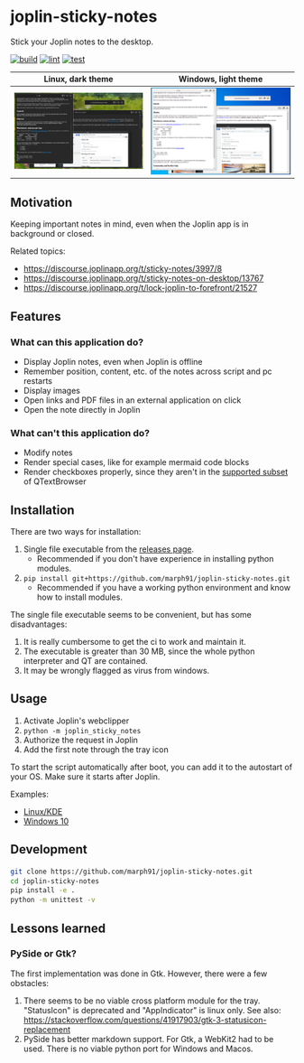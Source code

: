 # joplin-sticky-notes

Stick your Joplin notes to the desktop.

[![build](https://github.com/marph91/joplin-sticky-notes/actions/workflows/build.yml/badge.svg)](https://github.com/marph91/joplin-sticky-notes/actions/workflows/build.yml)
[![lint](https://github.com/marph91/joplin-sticky-notes/actions/workflows/lint.yml/badge.svg)](https://github.com/marph91/joplin-sticky-notes/actions/workflows/lint.yml)
[![test](https://github.com/marph91/joplin-sticky-notes/actions/workflows/test.yml/badge.svg)](https://github.com/marph91/joplin-sticky-notes/actions/workflows/test.yml)

| Linux, dark theme | Windows, light theme |
| - | - |
| ![example_linux_dark_theme.png](img/example_linux_dark_theme.png) | ![example_windows_light_theme.png](img/example_windows_light_theme.png) |

## Motivation

Keeping important notes in mind, even when the Joplin app is in background or closed.

Related topics:

- <https://discourse.joplinapp.org/t/sticky-notes/3997/8>
- <https://discourse.joplinapp.org/t/sticky-notes-on-desktop/13767>
- <https://discourse.joplinapp.org/t/lock-joplin-to-forefront/21527>

## Features

### What can this application do?

- Display Joplin notes, even when Joplin is offline
- Remember position, content, etc. of the notes across script and pc restarts
- Display images
- Open links and PDF files in an external application on click
- Open the note directly in Joplin

### What can't this application do?

- Modify notes
- Render special cases, like for example mermaid code blocks
- Render checkboxes properly, since they aren't in the [supported subset](https://doc.qt.io/qt-6/richtext-html-subset.html) of QTextBrowser

## Installation

There are two ways for installation:

1. Single file executable from the [releases page](https://github.com/marph91/joplin-sticky-notes/releases/latest).
   - Recommended if you don't have experience in installing python modules.
2. `pip install git+https://github.com/marph91/joplin-sticky-notes.git`
   - Recommended if you have a working python environment and know how to install modules.

The single file executable seems to be convenient, but has some disadvantages:

1. It is really cumbersome to get the ci to work and maintain it.
2. The executable is greater than 30 MB, since the whole python interpreter and QT are contained.
3. It may be wrongly flagged as virus from windows.

## Usage

1. Activate Joplin's webclipper
2. `python -m joplin_sticky_notes`
3. Authorize the request in Joplin
4. Add the first note through the tray icon

To start the script automatically after boot, you can add it to the autostart of your OS. Make sure it starts after Joplin.

Examples:

- [Linux/KDE](integration/joplin-sticky-notes.desktop)
- [Windows 10](integration/joplin-sticky-notes.vbs)

## Development

```sh
git clone https://github.com/marph91/joplin-sticky-notes.git
cd joplin-sticky-notes
pip install -e .
python -m unittest -v
```

## Lessons learned

### PySide or Gtk?

The first implementation was done in Gtk. However, there were a few obstacles:

1. There seems to be no viable cross platform module for the tray. "StatusIcon" is deprecated and "AppIndicator" is linux only. See also: <https://stackoverflow.com/questions/41917903/gtk-3-statusicon-replacement>
2. PySide has better markdown support. For Gtk, a WebKit2 had to be used. There is no viable python port for Windows and Macos.
